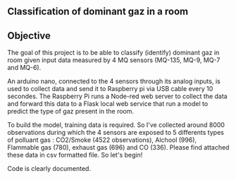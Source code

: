 ## Classification of dominant gaz in a room
## Objective
The goal of this project is to be able to classify (identify) dominant gaz in room given input data measured by 4 MQ sensors (MQ-135, MQ-9, MQ-7 and MQ-6).

An arduino nano, connected to the 4 sensors through its analog inputs, is used to collect data and send it to Raspberry pi via USB cable every 10 secondes. The Raspberry Pi runs a Node-red web server to collect the data and forward this data to a Flask local web service that run a model to predict the type of gaz present in the room.

To build the model, training data is required. So I've collected around 8000 observations during which the 4 sensors are exposed to 5 differents types of polluant gas : CO2/Smoke (4522 observations), Alchool (996), Flammable gas (780), exhaust gas (696) and CO (336). Please find attached these data in csv formatted file.
So let's begin!

Code is clearly documented.
